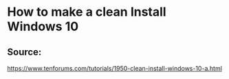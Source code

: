 # How to make a clean Install Windows 10


## Source:  
<https://www.tenforums.com/tutorials/1950-clean-install-windows-10-a.html>
